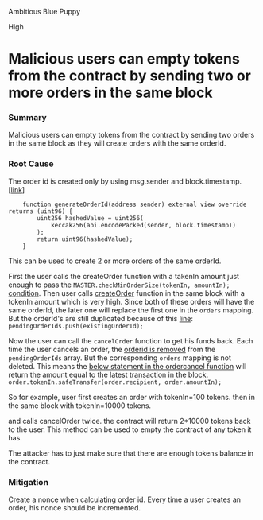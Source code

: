 Ambitious Blue Puppy

High

# Malicious users can empty tokens from the contract by sending two or more orders in the same block

### Summary

Malicious users can empty tokens from the contract by sending two orders in the same block as they will create orders with the same orderId.

### Root Cause

The order id is created only by using msg.sender and block.timestamp. [[link](https://github.com/sherlock-audit/2024-11-oku/blob/main/oku-custom-order-types/contracts/automatedTrigger/AutomationMaster.sol#L90)]

```solidity
    function generateOrderId(address sender) external view override returns (uint96) {
        uint256 hashedValue = uint256(
            keccak256(abi.encodePacked(sender, block.timestamp))
        );
        return uint96(hashedValue);
    }
```

This can be used to create 2 or more orders of the same orderId.

First the user calls the createOrder function with a takenIn amount just enough to pass the 
`MASTER.checkMinOrderSize(tokenIn, amountIn);` [condition](https://github.com/sherlock-audit/2024-11-oku/blob/main/oku-custom-order-types/contracts/automatedTrigger/Bracket.sol#L264). 
Then user calls [createOrder](https://github.com/sherlock-audit/2024-11-oku/blob/main/oku-custom-order-types/contracts/automatedTrigger/Bracket.sol#L184) function in the same block with a tokenIn amount which is very high. Since both of these orders will have the same orderId, the later one will replace the first one in the `orders` mapping. But the orderId's are still duplicated because of this [line](https://github.com/sherlock-audit/2024-11-oku/blob/main/oku-custom-order-types/contracts/automatedTrigger/Bracket.sol#L496):
`pendingOrderIds.push(existingOrderId);`

Now the user can call the `cancelOrder` function to get his funds back. Each time the user cancels an order, the [orderid is removed](https://github.com/sherlock-audit/2024-11-oku/blob/main/oku-custom-order-types/contracts/automatedTrigger/Bracket.sol#L504) from the `pendingOrderIds` array. But the corresponding `orders` mapping is not deleted. This means  the [below statement in the ordercancel function](https://github.com/sherlock-audit/2024-11-oku/blob/main/oku-custom-order-types/contracts/automatedTrigger/Bracket.sol#L511) will return the amount equal to the latest transaction in the block.
`order.tokenIn.safeTransfer(order.recipient, order.amountIn);`

So for example, 
user first creates an order with tokenIn=100 tokens.
then in the same block with tokenIn=10000 tokens.

and calls cancelOrder twice. the contract will return 2*10000 tokens back to the user. This method can be used to empty the contract of any token it has. 

The attacker has to just make sure that there are enough tokens balance in the contract. 

### Mitigation

Create a nonce when calculating order id. Every time a user creates an order, his nonce should be incremented.